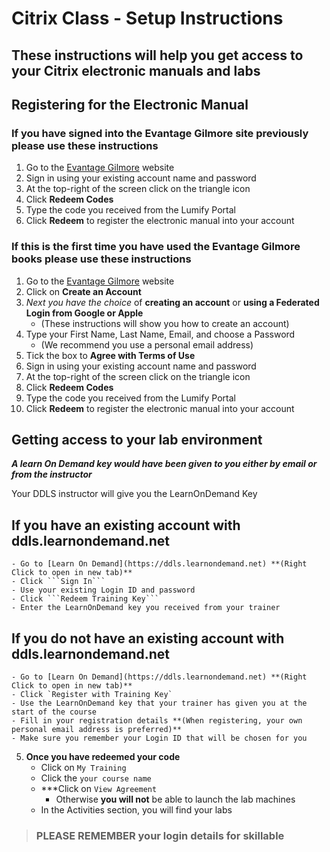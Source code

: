 # Citrix Class - Setup Instructions

## These instructions will help you get access to your Citrix electronic manuals and labs

## Registering for the Electronic Manual
### If you have signed into the Evantage Gilmore site previously please use these instructions
1. Go to the [Evantage Gilmore](https://evantage.gilmoreglobal.com/) website
2. Sign in using your existing account name and password
3. At the top-right of the screen click on the triangle icon
4. Click **Redeem Codes**
5. Type the code you received from the Lumify Portal
6. Click **Redeem** to register the electronic manual into your account

### If this is the first time you have used the Evantage Gilmore books please use these instructions
1. Go to the [Evantage Gilmore](https://evantage.gilmoreglobal.com/) website
1. Click on **Create an Account**
1. *Next you have the choice* of **creating an account** or **using a Federated Login from Google or Apple**
    - (These instructions will show you how to create an account)
1. Type your First Name, Last Name, Email, and choose a Password
    - (We recommend you use a personal email address)
1. Tick the box to **Agree with Terms of Use**
1. Sign in using your existing account name and password
1. At the top-right of the screen click on the triangle icon
1. Click **Redeem Codes**
1. Type the code you received from the Lumify Portal
1. Click **Redeem** to register the electronic manual into your account


## Getting access to your lab environment

***A learn On Demand key would have been given to you either by email or from the instructor***

Your DDLS instructor will give you the LearnOnDemand Key
## If you have an existing account with ddls.learnondemand.net
    - Go to [Learn On Demand](https://ddls.learnondemand.net) **(Right Click to open in new tab)**
    - Click ```Sign In```
    - Use your existing Login ID and password
    - Click ```Redeem Training Key```
    - Enter the LearnOnDemand key you received from your trainer
## If you do not have an existing account with ddls.learnondemand.net
    - Go to [Learn On Demand](https://ddls.learnondemand.net) **(Right Click to open in new tab)**
    - Click `Register with Training Key`  
    - Use the LearnOnDemand key that your trainer has given you at the start of the course
    - Fill in your registration details **(When registering, your own personal email address is preferred)**
    - Make sure you remember your Login ID that will be chosen for you
5. **Once you have redeemed your code**
    - Click on ```My Training```
    - Click the ```your course name```
    - ***Click on ```View Agreement``` 
      - Otherwise **you will not** be able to launch the lab machines
    - In the Activities section, you will find your labs

> ### **PLEASE REMEMBER your login details for skillable** ###
